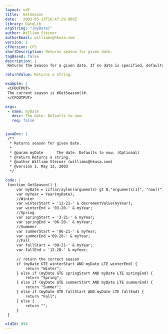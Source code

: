 ```yaml
---
layout: udf
title:  GetSeason
date:   2003-05-13T16:47:29.000Z
library: DateLib
argString: "[myDate]"
author: William Steiner
authorEmail: williams@hkusa.com
version: 1
cfVersion: CF5
shortDescription: Returns season for given date.
tagBased: false
description: |
 Returns the Season for a given date. If no date is specified, defaults to the current date.

returnValue: Returns a string.

example: |
 <CFOUTPUT>
 The current season is #GetSeason()#.
 </CFOUTPUT>

args:
 - name: myDate
   desc: The date. Defaults to now.
   req: false


javaDoc: |
 /**
  * Returns season for given date.
  * 
  * @param myDate      The date. Defaults to now. (Optional)
  * @return Returns a string. 
  * @author William Steiner (williams@hkusa.com) 
  * @version 1, May 13, 2003 
  */

code: |
 function GetSeason() {
     var myDate = iif(arraylen(arguments) gt 0,"arguments[1]", "now()");
     var myYear = Year(myDate);
     //Winter
     var winterStart = '12-21-' & decrementValue(myYear);
     var winterEnd = '03-20-' & myYear;
     //Spring
     var springStart = '3-21-' & myYear;
     var springEnd = '06-20-' & myYear;
     //Summenr 
     var summerStart = '06-21-' & myYear;
     var summerEnd ='09-20-' & myYear;
     //Fall
     var fallStart = '09-21-' & myYear;
     var fallEnd = '12-20-' & myYear;
     
     // return the correct season
     if (myDate GTE winterStart AND myDate LTE winterEnd) {
         return "Winter";
     } else if (myDate GTE springStart AND myDate LTE springEnd) {
         return "Spring";
     } else if (myDate GTE summerStart AND myDate LTE summerEnd) {
         return "Summer";
     } else if (myDate GTE fallStart AND myDate LTE fallEnd) {
         return "Fall";
     } else {
         return "";
     }
 }

oldId: 894
---
```


